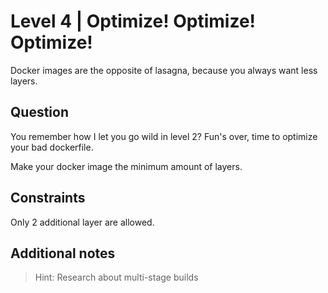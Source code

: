 # Level 4 | Optimize! Optimize! Optimize!
Docker images are the opposite of lasagna, because you always want less layers.

## Question
You remember how I let you go wild in level 2?
Fun's over, time to optimize your bad dockerfile.

Make your docker image the minimum amount of layers.

## Constraints
Only 2 additional layer are allowed.

## Additional notes
> Hint: Research about multi-stage builds